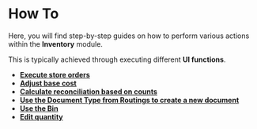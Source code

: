 # How To

Here, you will find step-by-step guides on how to perform various actions within the **Inventory** module.

This is typically achieved through executing different **UI functions**.

* **[Execute store orders](https://docs.erp.net/tech/modules/logistics/inventory/execute-store-orders-function/index.html)**
* **[Adjust base cost](https://docs.erp.net/tech/modules/logistics/inventory/adjust-base-cost.html)**
* **[Calculate reconciliation based on counts](reconciliation-based-counts.md)**
* **[Use the Document Type from Routings to create a new document](document-type-routes.md)**
* **[Use the Bin](https://docs.erp.net/tech/modules/logistics/inventory/inventory-control/the_bin.html)**
* **[Edit quantity](edit_quantity.md)**
